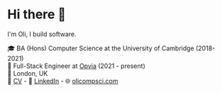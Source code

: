 # Hi there 👋

I'm Oli, I build software.

🎓 BA (Hons) Computer Science at the University of Cambridge (2018-2021)\
💼 Full-Stack Engineer at [Opvia](https://www.opvia.io/) (2021 - present)\
🏡 London, UK\
📝 [CV](https://www.olicompsci.com/Oliver_Wales_CV.pdf) - 
🤝‍ [LinkedIn](https://www.linkedin.com/in/oliverfwales/) - 
🌐 [olicompsci.com](https://www.olicompsci.com/)
